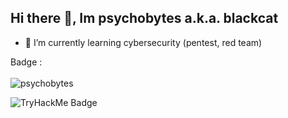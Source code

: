 ## Hi there 👋, Im psychobytes a.k.a. blackcat

- 🌱 I’m currently learning cybersecurity (pentest, red team)

Badge : <br><br>
![psychobytes](https://www.hackthebox.eu/badge/image/1009617)

<img style="max-width: 220px;" src="https://tryhackme-badges.s3.amazonaws.com/psychobytes.png" alt="TryHackMe Badge" />


<!--
**psychobytes/psychobytes** is a ✨ _special_ ✨ repository because its `README.md` (this file) appears on your GitHub profile.

Here are some ideas to get you started:

- 🔭 I’m currently working on ...
- 🌱 I’m currently learning ...
- 👯 I’m looking to collaborate on ...
- 🤔 I’m looking for help with ...
- 💬 Ask me about ...
- 📫 How to reach me: ...
- 😄 Pronouns: ...
- ⚡ Fun fact: ...
-->
